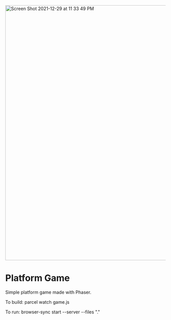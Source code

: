 <img width="802" alt="Screen Shot 2021-12-29 at 11 33 49 PM" src="https://user-images.githubusercontent.com/21182414/147724951-33ceeefa-7b17-477d-b851-027ce46bd9d3.png">

# Platform Game
Simple platform game made with Phaser.

To build: parcel watch game.js

To run: browser-sync start --server --files "."

